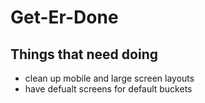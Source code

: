# Get-Er-Done

## Things that need doing

- clean up mobile and large screen layouts
- have defualt screens for default buckets
